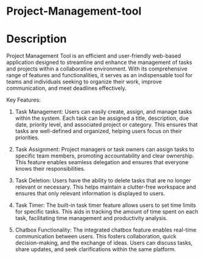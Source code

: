 # Project-Management-tool

# Description 
Project Management Tool is an efficient and user-friendly web-based application designed to streamline and enhance the management of tasks and projects within a collaborative environment. With its comprehensive range of features and functionalities, it serves as an indispensable tool for teams and individuals seeking to organize their work, improve communication, and meet deadlines effectively.

Key Features:

1. Task Management:
Users can easily create, assign, and manage tasks within the system. Each task can be assigned a title, description, due date, priority level, and associated project or category. This ensures that tasks are well-defined and organized, helping users focus on their priorities.

2. Task Assignment:
Project managers or task owners can assign tasks to specific team members, promoting accountability and clear ownership. This feature enables seamless delegation and ensures that everyone knows their responsibilities.

3. Task Deletion:
Users have the ability to delete tasks that are no longer relevant or necessary. This helps maintain a clutter-free workspace and ensures that only relevant information is displayed to users.

4. Task Timer:
The built-in task timer feature allows users to set time limits for specific tasks. This aids in tracking the amount of time spent on each task, facilitating time management and productivity analysis.

5. Chatbox Functionality:
The integrated chatbox feature enables real-time communication between users. This fosters collaboration, quick decision-making, and the exchange of ideas. Users can discuss tasks, share updates, and seek clarifications within the same platform.
